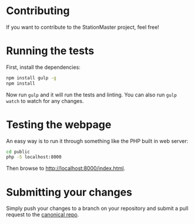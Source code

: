 # Contributing

If you want to contribute to the StationMaster project, feel free!

# Running the tests

First, install the dependencies:

```bash
npm install gulp -g
npm install
```

Now run `gulp` and it will run the tests and linting. You can also run `gulp watch` to watch for any changes.

# Testing the webpage

An easy way is to run it through something like the PHP built in web server:

```bash
cd public
php -S localhost:8000
```

Then browse to [http://localhost:8000/index.html](http://localhost:8000/index.html).

# Submitting your changes

Simply push your changes to a branch on your repository and submit a pull request to the [canonical repo](https://github.com/uor/stationmaster).